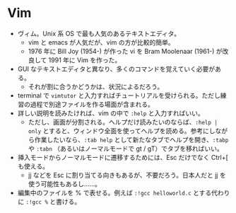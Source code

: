 # Vim

- ヴィム。Unix 系 OS で最も人気のあるテキストエディタ。
    - vim と emacs が人気だが、vim の方が比較的簡単。
    - 1976 年に Bill Joy (1954-) が作った vi を Bram Moolenaar (1961-) が改良して 1991 年に Vim を作った。
- GUI なテキストエディタと異なり、多くのコマンドを覚えていく必要がある。
    - それが割に合うかどうかは、状況によるだろう。
- terminal で `vimtutor` と入力すればチュートリアルを受けられる。ただし練習の過程で別途ファイルを作る場面が含まれる。
- 詳しい説明を読みたければ、vim の中で `:help` と入力すればいい。
    - ただし、画面が分割される。ヘルプだけ読みたいのならば、`:help | only` とすると、ウィンドウ全面を使ってヘルプを読める。参考にしながら作業したいなら、`:tab help` として新たなタブでヘルプを開き、`:tabp` や `:tabn` （あるいはノーマルモードで gt / gT）でタブを移ればいい。
- 挿入モードからノーマルモードに遷移するためには、Esc だけでなく Ctrl+[ も使える。
    - jj などを Esc に割り当てる向きもあるが、不要だろう。日本人だと jj を使う可能性もあるし……。
- 編集中のファイルを % で表せる。例えば `:!gcc helloworld.c` とする代わりに `:!gcc %` と書ける。
